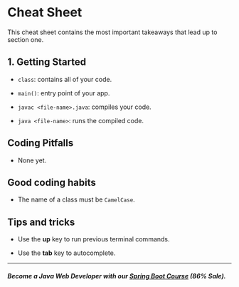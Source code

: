 # Cheat Sheet

This cheat sheet contains the most important takeaways that lead up to section one.

## **1\. Getting Started**


-   `class`: contains all of your code.

-   `main()`: entry point of your app.

-   `javac <file-name>.java`: compiles your code.

-   `java <file-name>`: runs the compiled code.

## Coding Pitfalls

-   None yet.

## Good coding habits

-   The name of a class must be `CamelCase`.

## Tips and tricks

-   Use the **up** key to run previous terminal commands.

-   Use the **tab** key to autocomplete.

----------
##### Become a Java Web Developer with our [Spring Boot Course](https://udemy-redirect-app.herokuapp.com/spring) (86% Sale).